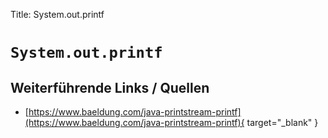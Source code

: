 Title: System.out.printf

# ```System.out.printf```

## Weiterführende Links / Quellen

- [https://www.baeldung.com/java-printstream-printf](https://www.baeldung.com/java-printstream-printf){ target="_blank" }
